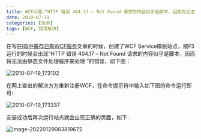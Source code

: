 ```yaml
---
title: WCF问题:“HTTP 错误 404.17 – Not Found 请求的内容似乎是脚本，因而将无法由静态文件处理程序来处理”解决方法
date: 2010-07-19
categories: [技术]
tags: [WCF, 错误解决]
---
```


在写[在IIS中寄存已有WCF服务](http://blog.fwhyy.com/?p=23)文章的时候，创建了WCF Service模板站点，按F5运行的时候会出现“HTTP 错误 404.17 – Not Found 请求的内容似乎是脚本，因而将无法由静态文件处理程序来处理 ”的错误，如下图：

![2010-07-19_173102](https://cdn.jsdelivr.net/gh/oec2003/hblog-images/img/202201290630316.png)

在网上查出的解决方为重新注册WCF，在命令提示符中输入如下图的命令运行即可:

![2010-07-19_173337](https://cdn.jsdelivr.net/gh/oec2003/hblog-images/img/202201290630346.png)

安装成功后再次运行站点就会出现正确的页面，如下：

![image-20220129063819672](https://cdn.jsdelivr.net/gh/oec2003/hblog-images/img/202201290638830.png)

